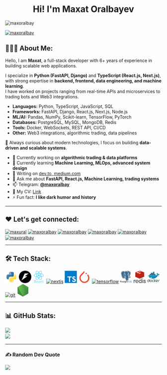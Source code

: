 <h1 align="center">Hi! I'm Maxat Oralbayev</h1>

<p align="left"> 
  <img src="https://komarev.com/ghpvc/?username=maxoralbay&label=Profile%20views&color=0e75b6&style=flat" alt="maxoralbay" /> 
</p>

<p align="left"> 
  <a href="https://twitter.com/maxoralbay" target="blank">
    <img src="https://img.shields.io/twitter/follow/maxoralbay?logo=twitter&style=for-the-badge" alt="maxoralbay" />
  </a> 
</p>

## 👨🏻‍💻 About Me:

Hello, I am **Maxat**, a full-stack developer with 6+ years of experience in building scalable web applications.  

I specialize in **Python (FastAPI, Django)** and **TypeScript (React.js, Next.js)**, with strong expertise in **backend, frontend, data engineering, and machine learning**.  
I have worked on projects ranging from real-time APIs and microservices to trading bots and Web3 integrations.  

* **Languages:** Python, TypeScript, JavaScript, SQL  
* **Frameworks:** FastAPI, Django, React.js, Next.js, Node.js  
* **ML/AI:** Pandas, NumPy, Scikit-learn, TensorFlow, PyTorch  
* **Databases:** PostgreSQL, MySQL, MongoDB, Redis  
* **Tools:** Docker, WebSockets, REST API, CI/CD  
* **Other:** Web3 integrations, algorithmic trading, data pipelines  

🚀 Always curious about modern technologies, I focus on building **data-driven and scalable systems**.  

- 🔭 Currently working on **algorithmic trading & data platforms**  
- 🌱 Currently learning **Machine Learning, MLOps, advanced system design**  
- 📝 Writing on [dev.to, medium.com](https://dev.to/)  
- 💬 Ask me about **FastAPI, React.js, Machine Learning, trading systems**  
- 📫 Telegram: **[@maxoralbay](https://t.me/maxoralbay)**  
- 📄 My CV: [Link](https://github.com/maxoralbay/cv/blob/main/Full-stack-web-developer-Maxat-Oralbay_2.pdf)  
- ⚡ Fun fact: **I like dark humor and history**  

---

## ❤️ Let's get connected:

<p align="left">
<a href="https://codepen.io/maxural" target="blank"><img align="center" src="https://raw.githubusercontent.com/rahuldkjain/github-profile-readme-generator/master/src/images/icons/Social/codepen.svg" alt="maxural" height="30" width="40" /></a>
<a href="https://twitter.com/maxoralbay" target="blank"><img align="center" src="https://raw.githubusercontent.com/rahuldkjain/github-profile-readme-generator/master/src/images/icons/Social/twitter.svg" alt="maxoralbay" height="30" width="40" /></a>
<a href="https://fb.com/maxoralbay" target="blank"><img align="center" src="https://raw.githubusercontent.com/rahuldkjain/github-profile-readme-generator/master/src/images/icons/Social/facebook.svg" alt="maxoralbay" height="30" width="40" /></a>
<a href="https://instagram.com/maxoralbay" target="blank"><img align="center" src="https://raw.githubusercontent.com/rahuldkjain/github-profile-readme-generator/master/src/images/icons/Social/instagram.svg" alt="maxoralbay" height="30" width="40" /></a>
<a href="https://hashnode.com/maxoralbay" target="blank"><img align="center" src="https://raw.githubusercontent.com/rahuldkjain/github-profile-readme-generator/master/src/images/icons/Social/hashnode.svg" alt="maxoralbay" height="30" width="40" /></a>
<a href="https://medium.com/maxoralbay" target="blank"><img align="center" src="https://raw.githubusercontent.com/rahuldkjain/github-profile-readme-generator/master/src/images/icons/Social/medium.svg" alt="maxoralbay" height="30" width="40" /></a>
</p>

---

## 🛠️ Tech Stack:

<p align="left">
    <a href="https://www.python.org" target="_blank"><img src="https://raw.githubusercontent.com/devicons/devicon/master/icons/python/python-original.svg" alt="python" width="40" height="40"/></a>
    <a href="https://fastapi.tiangolo.com/" target="_blank"><img src="https://raw.githubusercontent.com/simple-icons/simple-icons/develop/icons/fastapi.svg" alt="fastapi" width="40" height="40"/></a>
    <a href="https://reactjs.org/" target="_blank"><img src="https://raw.githubusercontent.com/devicons/devicon/master/icons/react/react-original-wordmark.svg" alt="react" width="40" height="40"/></a>
    <a href="https://nextjs.org/" target="_blank"><img src="https://cdn.worldvectorlogo.com/logos/nextjs-2.svg" alt="nextjs" width="40" height="40"/></a>
    <a href="https://www.typescriptlang.org/" target="_blank"><img src="https://raw.githubusercontent.com/devicons/devicon/master/icons/typescript/typescript-original.svg" alt="ts" width="40" height="40"/></a>
    <a href="https://pytorch.org/" target="_blank"><img src="https://raw.githubusercontent.com/devicons/devicon/master/icons/pytorch/pytorch-original.svg" alt="pytorch" width="40" height="40"/></a>
    <a href="https://www.tensorflow.org/" target="_blank"><img src="https://www.vectorlogo.zone/logos/tensorflow/tensorflow-icon.svg" alt="tensorflow" width="40" height="40"/></a>
    <a href="https://www.postgresql.org/" target="_blank"><img src="https://raw.githubusercontent.com/devicons/devicon/master/icons/postgresql/postgresql-original-wordmark.svg" alt="postgres" width="40" height="40"/></a>
    <a href="https://redis.io/" target="_blank"><img src="https://raw.githubusercontent.com/devicons/devicon/master/icons/redis/redis-original-wordmark.svg" alt="redis" width="40" height="40"/></a>
    <a href="https://www.docker.com/" target="_blank"><img src="https://raw.githubusercontent.com/devicons/devicon/master/icons/docker/docker-original-wordmark.svg" alt="docker" width="40" height="40"/></a>
    <a href="https://git-scm.com/" target="_blank"><img src="https://www.vectorlogo.zone/logos/git-scm/git-scm-icon.svg" alt="git" width="40" height="40"/></a>
    <a href="https://nodejs.org" target="_blank"><img src="https://raw.githubusercontent.com/devicons/devicon/master/icons/nodejs/nodejs-original.svg" alt="nodejs" width="40" height="40"/></a>
</p>

---

## 📊 GitHub Stats:
![](https://github-readme-stats.vercel.app/api?username=maxoralbay&theme=dark&hide_border=false&include_all_commits=true&count_private=true)  
![](https://github-readme-streak-stats.herokuapp.com/?user=maxoralbay&theme=dark&hide_border=false)  

---

### ✍️ Random Dev Quote
![](https://quotes-github-readme.vercel.app/api?type=horizontal&theme=radical)

